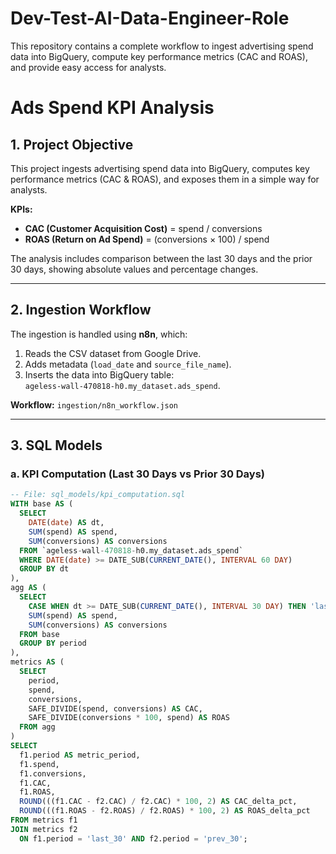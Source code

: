 # Dev-Test-AI-Data-Engineer-Role
This repository contains a complete workflow to ingest advertising spend data into BigQuery, compute key performance metrics (CAC and ROAS), and provide easy access for analysts.

# Ads Spend KPI Analysis

## 1. Project Objective
This project ingests advertising spend data into BigQuery, computes key performance metrics (CAC & ROAS), and exposes them in a simple way for analysts.

**KPIs:**
- **CAC (Customer Acquisition Cost)** = spend / conversions
- **ROAS (Return on Ad Spend)** = (conversions × 100) / spend

The analysis includes comparison between the last 30 days and the prior 30 days, showing absolute values and percentage changes.

---

## 2. Ingestion Workflow
The ingestion is handled using **n8n**, which:
1. Reads the CSV dataset from Google Drive.
2. Adds metadata (`load_date` and `source_file_name`).
3. Inserts the data into BigQuery table:  
   `ageless-wall-470818-h0.my_dataset.ads_spend`.

**Workflow:** `ingestion/n8n_workflow.json`

---

## 3. SQL Models

### a. KPI Computation (Last 30 Days vs Prior 30 Days)
```sql
-- File: sql_models/kpi_computation.sql
WITH base AS (
  SELECT
    DATE(date) AS dt,
    SUM(spend) AS spend,
    SUM(conversions) AS conversions
  FROM `ageless-wall-470818-h0.my_dataset.ads_spend`
  WHERE DATE(date) >= DATE_SUB(CURRENT_DATE(), INTERVAL 60 DAY)
  GROUP BY dt
),
agg AS (
  SELECT
    CASE WHEN dt >= DATE_SUB(CURRENT_DATE(), INTERVAL 30 DAY) THEN 'last_30' ELSE 'prev_30' END AS period,
    SUM(spend) AS spend,
    SUM(conversions) AS conversions
  FROM base
  GROUP BY period
),
metrics AS (
  SELECT
    period,
    spend,
    conversions,
    SAFE_DIVIDE(spend, conversions) AS CAC,
    SAFE_DIVIDE(conversions * 100, spend) AS ROAS
  FROM agg
)
SELECT
  f1.period AS metric_period,
  f1.spend,
  f1.conversions,
  f1.CAC,
  f1.ROAS,
  ROUND(((f1.CAC - f2.CAC) / f2.CAC) * 100, 2) AS CAC_delta_pct,
  ROUND(((f1.ROAS - f2.ROAS) / f2.ROAS) * 100, 2) AS ROAS_delta_pct
FROM metrics f1
JOIN metrics f2
  ON f1.period = 'last_30' AND f2.period = 'prev_30';


